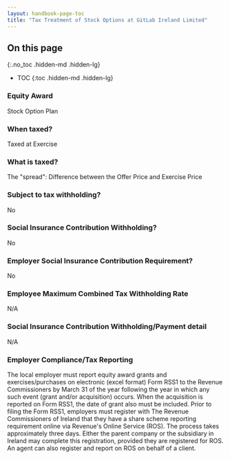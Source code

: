 ```yaml
---
layout: handbook-page-toc
title: "Tax Treatment of Stock Options at GitLab Ireland Limited"
---
```


## On this page
{:.no_toc .hidden-md .hidden-lg}

- TOC
{:toc .hidden-md .hidden-lg}

### Equity Award
Stock Option Plan

### When taxed?
Taxed at Exercise

### What is taxed?
The "spread": Difference between the Offer Price and Exercise Price 


### Subject to tax withholding?
No

### Social Insurance Contribution Withholding?
No

### Employer Social Insurance Contribution Requirement?
No

### Employee Maximum Combined Tax Withholding Rate
N/A

### Social Insurance Contribution Withholding/Payment detail
N/A

### Employer Compliance/Tax Reporting
The local employer must report equity award grants and exercises/purchases on electronic (excel format) Form RSS1 to the Revenue Commissioners by March 31 of the year following the year in which any such event (grant and/or acquisition) occurs. When the acquisition is reported on Form RSS1, the date of grant also must be included. Prior to filing the Form RSS1, employers must register with The Revenue Commissioners of Ireland that they have a share scheme reporting requirement online via Revenue's Online Service (ROS). The process takes approximately three days. Either the parent company or the subsidiary in Ireland may complete this registration, provided they are registered for ROS. An agent can also register and report on ROS on behalf of a client.
